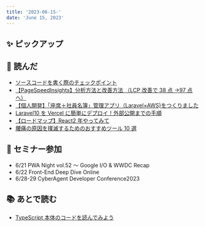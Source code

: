 ```yaml
---
title: '2023-06-15-'
date: 'June 15, 2023'
---
```


## ✨ ピックアップ

## 👀 読んだ

- [ソースコードを書く際のチェックポイント](https://qiita.com/seino-ta/items/02133bed66cc0fbb4f50)
- [【PageSpeedInsights】分析方法と改善方法 （LCP 改善で 38 点 →97 点へ）](https://qiita.com/rorensu2236/items/cc60f9f8f7311bc4d171)
- [【個人開発】「座席＋社員名簿」管理アプリ（Laravel×AWS)をつくりました](https://qiita.com/hasse387/items/f443a138799ae4b076f9)
- [Laravel10 を Vercel に簡単にデプロイ！外部公開までの手順](https://qiita.com/Masanarea_qiita/items/2e1616e4e18f6c8ee26d)
- [【ロードマップ】React2 年やってみて](https://qiita.com/baan_nasebanaru/items/fc3cb1e23707ff89fdd9)
- [腰痛の原因を撲滅するためのおすすめツール 10 選](https://zenn.dev/bs_kansai/articles/171e7ab53b2aff)

## 🚶 セミナー参加

- 6/21 PWA Night vol.52 ～ Google I/O & WWDC Recap
- 6/22 Front-End Deep Dive Online
- 6/28-29 CyberAgent Developer Conference2023

## 📚 あとで読む

- [TypeScript 本体のコードを読んでみよう](https://zenn.dev/mizchi/articles/typescript-code-reading)
